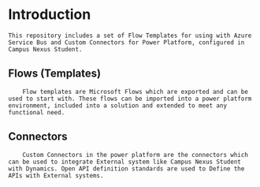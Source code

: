 # Introduction
    This repository includes a set of Flow Templates for using with Azure Service Bus and Custom Connectors for Power Platform, configured in Campus Nexus Student. 
##    Flows (Templates)
        Flow templates are Microsoft Flows which are exported and can be used to start with. These flows can be imported into a power platform environment, included into a solution and extended to meet any functional need.
##     Connectors
        Custom Connectors in the power platform are the connectors which can be used to integrate External system like Campus Nexus Student with Dynamics. Open API definition standards are used to Define the APIs with External systems.
